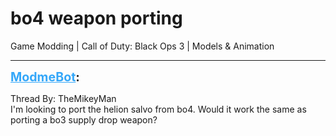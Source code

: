# bo4 weapon porting
Game Modding | Call of Duty: Black Ops 3 | Models & Animation

---
<strong style="font-size: 1.4em;"><span style="text-decoration: underline;text-decoration-color: #34a7f9;"><span style="color:#34a7f9;">ModmeBot</span></span>:</strong>

<p>Thread By: TheMikeyMan<br />I&#39;m looking to port the helion salvo from bo4. Would it work the same as porting a bo3 supply drop weapon?</p>
